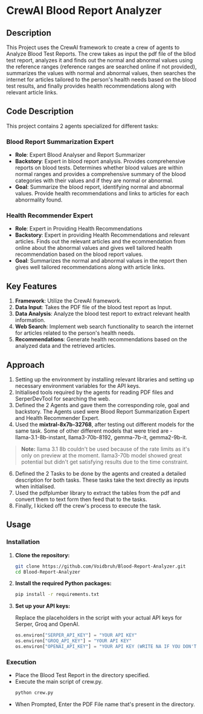 # CrewAI Blood Report Analyzer

## Description

This Project uses the CrewAI framework to create a crew of agents to Analyze Blood Test Reports. The crew takes as input the pdf file of the bllod test report, analyzes it and finds out the normal and abnormal values using the reference ranges (reference ranges are searched online if not provided), summarizes the values with normal and abnormal values, then searches the internet for articles tailored to the person's health needs based on the blood test results, and finally provides health recommendations along with relevant article links.

## Code Description

This project contains 2 agents specialized for different tasks:

### Blood Report Summarization Expert

- **Role**: Expert Blood Analyser and Report Summarizer
- **Backstory**: Expert in blood report analysis. Provides comprehensive reports on blood tests. Determines whether blood values are within normal ranges and provides a comprehensive summary of the blood categories with their values and if they are normal or abnormal.
- **Goal**: Summarize the blood report, identifying normal and abnormal values. Provide health recommendations and links to articles for each abnormality found.

### Health Recommender Expert

- **Role**: Expert in Providing Health Recommendations
- **Backstory**: Expert in providing Health Recommendations and relevant articles. Finds out the relevant articles and the ecommendation from online about the abnormal values and gives well tailored health recommendation based on the blood report values.
- **Goal**: Summarizes the normal and abnormal values in the report then gives well tailored recommendations along with article links.


## Key Features

1. **Framework**: Utilize the CrewAI framework.
2. **Data Input**:  Takes the PDF file of the blood test report as Input.
3. **Data Analysis**: Analyze the blood test report to extract relevant health information.
4. **Web Search**: Implement web search functionality to search the internet for articles related to the person's health needs.
5. **Recommendations**: Generate health recommendations based on the analyzed data and the retrieved articles.


## Approach

1.  Setting up the environment by installing relevant libraries and setting up necessary environment variables for the API keys.
2.  Initialised tools required by the agents for reading PDF files and SerperDevTool for searching the web.
3.  Defined the 2 Agents and gave them the corresponding role, goal and backstory. The Agents used were Blood Report Summarization Expert and Health Recommender Expert.
4.  Used the **mixtral-8x7b-32768**, after testing out different models for the same task. Some of other different models that were tried are -  
llama-3.1-8b-instant, llama3-70b-8192, gemma-7b-it, gemma2-9b-it.  
> **Note:** llama 3.1 8b couldn't be used because of the rate limits as it's only on preview at the moment. llama3-70b model showed great potential but didn't get satisfying results due to the time constraint.
6.  Defined the 2 Tasks to be done by the agents and created a detailed description for both tasks. These tasks take the text directly as inputs when initialised.
7.  Used the pdfplumber library to extract the tables from the pdf and convert them to text form then feed that to the tasks.
8.  Finally, I kicked off the crew's process to execute the task.


## Usage

### Installation

1. **Clone the repository:**

    ```bash
    git clone https://github.com/Voidbruh/Blood-Report-Analyzer.git
    cd Blood-Report-Analyzer
    ```

2. **Install the required Python packages:**

    ```bash
    pip install -r requirements.txt
    ```

3. **Set up your API keys:**

    Replace the placeholders in the script with your actual API keys for Serper, Groq and OpenAI.

    ```python
    os.environ["SERPER_API_KEY"] = "YOUR API KEY"
    os.environ["GROQ_API_KEY"] = "YOUR API KEY"
    os.environ["OPENAI_API_KEY"] = "YOUR API KEY (WRITE NA IF YOU DON'T INTEND TO USE OPENAI API)"
    ```

### Execution

- Place the Blood Test Report in the directory specified.
- Execute the main script of crew.py.
    ```bash
    python crew.py
    ```
- When Prompted, Enter the PDF File name that's present in the directory.

